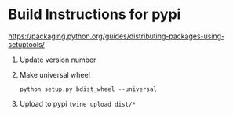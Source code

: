 # Build Instructions for pypi

https://packaging.python.org/guides/distributing-packages-using-setuptools/

1. Update version number

2. Make universal wheel

    `python setup.py bdist_wheel --universal`

3. Upload to pypi
    `twine upload dist/*`

